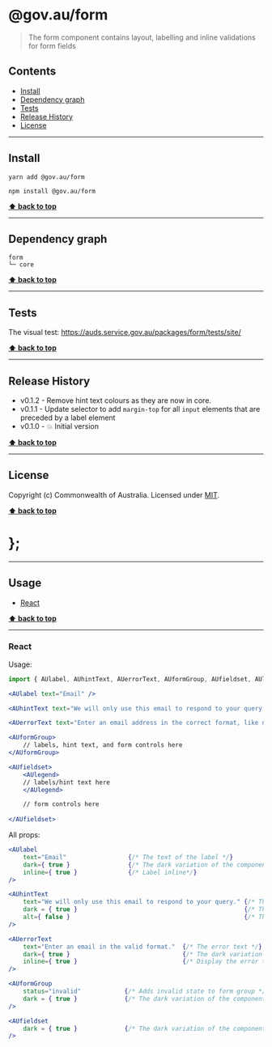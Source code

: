 @gov.au/form
============

> The form component contains layout, labelling and inline validations for form fields


## Contents

* [Install](#install)
* [Dependency graph](#dependency-graph)
* [Tests](#tests)
* [Release History](#release-history)
* [License](#license)


----------------------------------------------------------------------------------------------------------------------------------------------------------------


## Install


```shell
yarn add @gov.au/form
```

```shell
npm install @gov.au/form
```


**[⬆ back to top](#contents)**


----------------------------------------------------------------------------------------------------------------------------------------------------------------


## Dependency graph

```shell
form
└─ core
```


**[⬆ back to top](#contents)**


----------------------------------------------------------------------------------------------------------------------------------------------------------------


## Tests

The visual test: https://auds.service.gov.au/packages/form/tests/site/


**[⬆ back to top](#contents)**


----------------------------------------------------------------------------------------------------------------------------------------------------------------


## Release History

* v0.1.2 - Remove hint text colours as they are now in core.
* v0.1.1 - Update selector to add `margin-top` for all `input` elements that are preceded by a label element
* v0.1.0 - 💥 Initial version


**[⬆ back to top](#contents)**


----------------------------------------------------------------------------------------------------------------------------------------------------------------


## License

Copyright (c) Commonwealth of Australia.
Licensed under [MIT](https://raw.githubusercontent.com/govau/design-system-components/packages/core/master/LICENSE).


**[⬆ back to top](#contents)**

# };


----------------------------------------------------------------------------------------------------------------------------------------------------------------


## Usage


* [React](#react)


**[⬆ back to top](#contents)**


----------------------------------------------------------------------------------------------------------------------------------------------------------------

### React

Usage:

```jsx
import { AUlabel, AUhintText, AUerrorText, AUformGroup, AUfieldset, AUlegend } from '@gov.au/form';

<AUlabel text="Email" />

<AUhintText text="We will only use this email to respond to your query." />

<AUerrorText text="Enter an email address in the correct format, like name@example.com" />

<AUformGroup>
    // labels, hint text, and form controls here
</AUformGroup>

<AUfieldset>
    <AUlegend>
    // labels/hint text here
    </AUlegend>

    // form controls here
    
</AUfieldset>
```

All props:

```jsx
<AUlabel 
    text="Email"                 {/* The text of the label */}
    dark={ true }                {/* The dark variation of the component */}
    inline={ true }              {/* Label inline*/}
/>

<AUhintText
    text="We will only use this email to respond to your query." {/* The hint text */}
    dark = { true }                                              {/* The dark variation of the component */}
    alt={ false }                                                {/* The alt variation of the component */}
/>

<AUerrorText
    text="Enter an email in the valid format."  {/* The error text */}
    dark={ true }                               {/* The dark variation of the component */}
    inline={ true }                             {/* Display the error text inline*/}
/>

<AUformGroup
    status="invalid"            {/* Adds invalid state to form group */}
    dark = { true }             {/* The dark variation of the component */}
/>

<AUfieldset 
    dark = { true }             {/* The dark variation of the component */}
/>
```